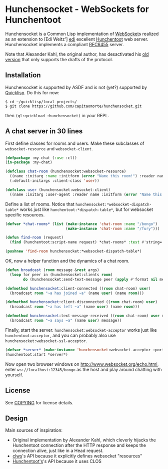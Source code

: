 Hunchensocket - WebSockets for Hunchentoot
==========================================

Hunchensocket is a Common Lisp implementation of [WebSocket]s realized
as an extension to [Edi Weitz'] [edi] excellent [Hunchentoot] web
server. Hunchensocket implements a compliant [RFC6455][RFC6455] server. 

Note that Alexander Kahl, the original author, has desactivated his 
[old version][kahl] that only supports the drafts of the protocol.

Installation
------------

Hunchensocket is supported by ASDF and is not (yet?) supported by
[Quicklisp][Quicklisp]. Do this for now:

```
$ cd ~/quicklisp/local-projects/
$ git clone https://github.com/capitaomorte/hunchensocket.git
```

then `(ql:quickload :hunchensocket)` in your REPL.

A chat server in 30 lines
-------------------------

First define classes for rooms and users. Make these subclasses of
`websocket-resource` and `websocket-client`.

```lisp
(defpackage :my-chat (:use :cl))
(in-package :my-chat)

(defclass chat-room (hunchensocket:websocket-resource)
  ((name :initarg :name :initform (error "Name this room!") :reader name))
  (:default-initargs :client-class 'user))

(defclass user (hunchensocket:websocket-client)
  ((name :initarg :user-agent :reader name :initform (error "Name this user!"))))
```

Define a list of rooms. Notice that
`hunchensocket:*websocket-dispatch-table*` works just like
`hunchentoot:*dispatch-table*`, but for websocket specific resources.

```lisp
(defvar *chat-rooms* (list (make-instance 'chat-room :name "/bongo")
                           (make-instance 'chat-room :name "/fury")))

(defun find-room (request)
  (find (hunchentoot:script-name request) *chat-rooms* :test #'string= :key #'name))

(pushnew 'find-room hunchensocket:*websocket-dispatch-table*)
```

OK, now a helper function and the dynamics of a chat room.

```lisp
(defun broadcast (room message &rest args)
  (loop for peer in (hunchensocket:clients room)
        do (hunchensocket:send-text-message peer (apply #'format nil message args))))

(defmethod hunchensocket:client-connected ((room chat-room) user)
  (broadcast room "~a has joined ~a" (name user) (name room)))

(defmethod hunchensocket:client-disconnected ((room chat-room) user)
  (broadcast room "~a has left ~a" (name user) (name room)))

(defmethod hunchensocket:text-message-received ((room chat-room) user message)
  (broadcast room "~a says ~a" (name user) message))  
```

Finally, start the server. `hunchensocket:websocket-acceptor` works
just like `hunchentoot:acceptor`, and you can probably also use
`hunchensocket:websocket-ssl-acceptor`.


```lisp
(defvar *server* (make-instance 'hunchensocket:websocket-acceptor :port 12345))
(hunchentoot:start *server*)
```

Now open two browser windows on http://www.websocket.org/echo.html,
enter `ws://localhost:12345/bongo` as the host and play around chatting with
yourself.

License
-------

See [COPYING][copying] for license details.

Design
------

Main sources of inspiration:

* Original implementation by Alexander Kahl, which cleverly hijacks
  the Hunchentoot connection after the HTTP response and keeps the
  connection alive, just like in a Head request.
* [clws][clws]'s API because it explicitly defines websocket "resources"
* [Hunchentoot's][Hunchentoot]'s API because it uses CLOS


[WebSocket]: http://en.wikipedia.org/wiki/WebSocket  
[edi]: http://weitz.de/
[kahl]: https://github.com/e-user/hunchensocket
[RFC6455]: https://tools.ietf.org/html/rfc6455
[clws]: https://github.com/3b/clws
[copying]: https://github.com/capitaomorte/hunchensocket/blob/master/COPYING
[Hunchentoot]: http://weitz.de/hunchentoot/
[Quicklisp]: http://www.quicklisp.org/  
